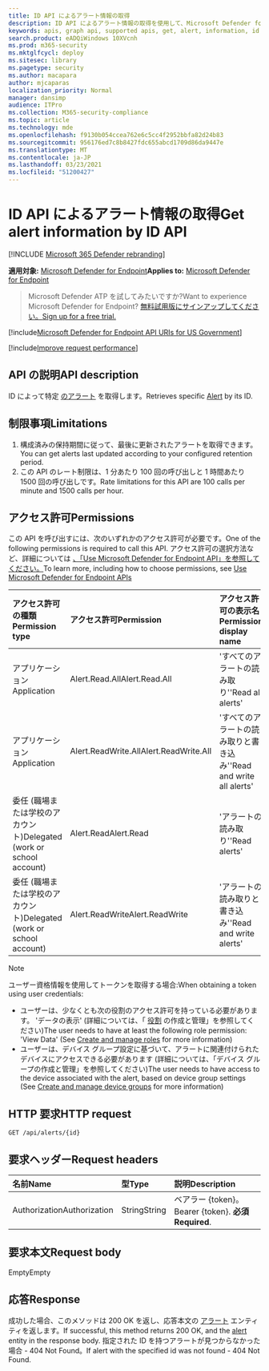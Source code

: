 ```yaml
---
title: ID API によるアラート情報の取得
description: ID API によるアラート情報の取得を使用して、Microsoft Defender for Endpoint の ID で特定のアラートを取得する方法について説明します。
keywords: apis, graph api, supported apis, get, alert, information, id
search.product: eADQiWindows 10XVcnh
ms.prod: m365-security
ms.mktglfcycl: deploy
ms.sitesec: library
ms.pagetype: security
ms.author: macapara
author: mjcaparas
localization_priority: Normal
manager: dansimp
audience: ITPro
ms.collection: M365-security-compliance
ms.topic: article
ms.technology: mde
ms.openlocfilehash: f9130b054ccea762e6c5cc4f2952bbfa82d24b83
ms.sourcegitcommit: 956176ed7c8b8427fdc655abcd1709d86da9447e
ms.translationtype: MT
ms.contentlocale: ja-JP
ms.lasthandoff: 03/23/2021
ms.locfileid: "51200427"
---
```

# <a name="get-alert-information-by-id-api"></a><span data-ttu-id="45317-104">ID API によるアラート情報の取得</span><span class="sxs-lookup"><span data-stu-id="45317-104">Get alert information by ID API</span></span>

[!INCLUDE [Microsoft 365 Defender rebranding](../../includes/microsoft-defender.md)]


<span data-ttu-id="45317-105">**適用対象:** [Microsoft Defender for Endpoint](https://go.microsoft.com/fwlink/?linkid=2154037)</span><span class="sxs-lookup"><span data-stu-id="45317-105">**Applies to:** [Microsoft Defender for Endpoint](https://go.microsoft.com/fwlink/?linkid=2154037)</span></span>

> <span data-ttu-id="45317-106">Microsoft Defender ATP を試してみたいですか?</span><span class="sxs-lookup"><span data-stu-id="45317-106">Want to experience Microsoft Defender for Endpoint?</span></span> [<span data-ttu-id="45317-107">無料試用版にサインアップしてください。</span><span class="sxs-lookup"><span data-stu-id="45317-107">Sign up for a free trial.</span></span>](https://www.microsoft.com/microsoft-365/windows/microsoft-defender-atp?ocid=docs-wdatp-exposedapis-abovefoldlink) 

[!include[Microsoft Defender for Endpoint API URIs for US Government](../../includes/microsoft-defender-api-usgov.md)]

[!include[Improve request performance](../../includes/improve-request-performance.md)]


## <a name="api-description"></a><span data-ttu-id="45317-108">API の説明</span><span class="sxs-lookup"><span data-stu-id="45317-108">API description</span></span>
<span data-ttu-id="45317-109">ID によって特定 [のアラート](alerts.md) を取得します。</span><span class="sxs-lookup"><span data-stu-id="45317-109">Retrieves specific [Alert](alerts.md) by its ID.</span></span>


## <a name="limitations"></a><span data-ttu-id="45317-110">制限事項</span><span class="sxs-lookup"><span data-stu-id="45317-110">Limitations</span></span>
1. <span data-ttu-id="45317-111">構成済みの保持期間に従って、最後に更新されたアラートを取得できます。</span><span class="sxs-lookup"><span data-stu-id="45317-111">You can get alerts last updated according to your configured retention period.</span></span>
2. <span data-ttu-id="45317-112">この API のレート制限は、1 分あたり 100 回の呼び出しと 1 時間あたり 1500 回の呼び出しです。</span><span class="sxs-lookup"><span data-stu-id="45317-112">Rate limitations for this API are 100 calls per minute and 1500 calls per hour.</span></span>


## <a name="permissions"></a><span data-ttu-id="45317-113">アクセス許可</span><span class="sxs-lookup"><span data-stu-id="45317-113">Permissions</span></span>
<span data-ttu-id="45317-114">この API を呼び出すには、次のいずれかのアクセス許可が必要です。</span><span class="sxs-lookup"><span data-stu-id="45317-114">One of the following permissions is required to call this API.</span></span> <span data-ttu-id="45317-115">アクセス許可の選択方法など、詳細については [、「Use Microsoft Defender for Endpoint API」を参照してください。](apis-intro.md)</span><span class="sxs-lookup"><span data-stu-id="45317-115">To learn more, including how to choose permissions, see [Use Microsoft Defender for Endpoint APIs](apis-intro.md)</span></span>

<span data-ttu-id="45317-116">アクセス許可の種類</span><span class="sxs-lookup"><span data-stu-id="45317-116">Permission type</span></span> |   <span data-ttu-id="45317-117">アクセス許可</span><span class="sxs-lookup"><span data-stu-id="45317-117">Permission</span></span>  |   <span data-ttu-id="45317-118">アクセス許可の表示名</span><span class="sxs-lookup"><span data-stu-id="45317-118">Permission display name</span></span>
:---|:---|:---
<span data-ttu-id="45317-119">アプリケーション</span><span class="sxs-lookup"><span data-stu-id="45317-119">Application</span></span> |   <span data-ttu-id="45317-120">Alert.Read.All</span><span class="sxs-lookup"><span data-stu-id="45317-120">Alert.Read.All</span></span> |    <span data-ttu-id="45317-121">'すべてのアラートの読み取り'</span><span class="sxs-lookup"><span data-stu-id="45317-121">'Read all alerts'</span></span>
<span data-ttu-id="45317-122">アプリケーション</span><span class="sxs-lookup"><span data-stu-id="45317-122">Application</span></span> |   <span data-ttu-id="45317-123">Alert.ReadWrite.All</span><span class="sxs-lookup"><span data-stu-id="45317-123">Alert.ReadWrite.All</span></span> |   <span data-ttu-id="45317-124">'すべてのアラートの読み取りと書き込み'</span><span class="sxs-lookup"><span data-stu-id="45317-124">'Read and write all alerts'</span></span>
<span data-ttu-id="45317-125">委任 (職場または学校のアカウント)</span><span class="sxs-lookup"><span data-stu-id="45317-125">Delegated (work or school account)</span></span> | <span data-ttu-id="45317-126">Alert.Read</span><span class="sxs-lookup"><span data-stu-id="45317-126">Alert.Read</span></span> | <span data-ttu-id="45317-127">'アラートの読み取り'</span><span class="sxs-lookup"><span data-stu-id="45317-127">'Read alerts'</span></span>
<span data-ttu-id="45317-128">委任 (職場または学校のアカウント)</span><span class="sxs-lookup"><span data-stu-id="45317-128">Delegated (work or school account)</span></span> | <span data-ttu-id="45317-129">Alert.ReadWrite</span><span class="sxs-lookup"><span data-stu-id="45317-129">Alert.ReadWrite</span></span> | <span data-ttu-id="45317-130">'アラートの読み取りと書き込み'</span><span class="sxs-lookup"><span data-stu-id="45317-130">'Read and write alerts'</span></span>

>[!Note]
> <span data-ttu-id="45317-131">ユーザー資格情報を使用してトークンを取得する場合:</span><span class="sxs-lookup"><span data-stu-id="45317-131">When obtaining a token using user credentials:</span></span>
>- <span data-ttu-id="45317-132">ユーザーは、少なくとも次の役割のアクセス許可を持っている必要があります。 'データの表示' (詳細については、「 [役割](user-roles.md) の作成と管理」を参照してください)</span><span class="sxs-lookup"><span data-stu-id="45317-132">The user needs to have at least the following role permission: 'View Data' (See [Create and manage roles](user-roles.md) for more information)</span></span>
>- <span data-ttu-id="45317-133">ユーザーは、デバイス グループ設定に基づいて、アラートに関連付けられたデバイスにアクセスできる必要[](machine-groups.md)があります (詳細については、「デバイス グループの作成と管理」を参照してください)</span><span class="sxs-lookup"><span data-stu-id="45317-133">The user needs to have access to the device associated with the alert, based on device group settings (See [Create and manage device groups](machine-groups.md) for more information)</span></span>

## <a name="http-request"></a><span data-ttu-id="45317-134">HTTP 要求</span><span class="sxs-lookup"><span data-stu-id="45317-134">HTTP request</span></span>
```
GET /api/alerts/{id}
```

## <a name="request-headers"></a><span data-ttu-id="45317-135">要求ヘッダー</span><span class="sxs-lookup"><span data-stu-id="45317-135">Request headers</span></span>

<span data-ttu-id="45317-136">名前</span><span class="sxs-lookup"><span data-stu-id="45317-136">Name</span></span> | <span data-ttu-id="45317-137">型</span><span class="sxs-lookup"><span data-stu-id="45317-137">Type</span></span> | <span data-ttu-id="45317-138">説明</span><span class="sxs-lookup"><span data-stu-id="45317-138">Description</span></span>
:---|:---|:---
<span data-ttu-id="45317-139">Authorization</span><span class="sxs-lookup"><span data-stu-id="45317-139">Authorization</span></span> | <span data-ttu-id="45317-140">String</span><span class="sxs-lookup"><span data-stu-id="45317-140">String</span></span> | <span data-ttu-id="45317-141">ベアラー {token}。</span><span class="sxs-lookup"><span data-stu-id="45317-141">Bearer {token}.</span></span> <span data-ttu-id="45317-142">**必須**</span><span class="sxs-lookup"><span data-stu-id="45317-142">**Required**.</span></span>


## <a name="request-body"></a><span data-ttu-id="45317-143">要求本文</span><span class="sxs-lookup"><span data-stu-id="45317-143">Request body</span></span>
<span data-ttu-id="45317-144">Empty</span><span class="sxs-lookup"><span data-stu-id="45317-144">Empty</span></span>

## <a name="response"></a><span data-ttu-id="45317-145">応答</span><span class="sxs-lookup"><span data-stu-id="45317-145">Response</span></span>
<span data-ttu-id="45317-146">成功した場合、このメソッドは 200 OK を返し、応答本文の [アラート](alerts.md) エンティティを返します。</span><span class="sxs-lookup"><span data-stu-id="45317-146">If successful, this method returns 200 OK, and the [alert](alerts.md) entity in the response body.</span></span> <span data-ttu-id="45317-147">指定された ID を持つアラートが見つからなかった場合 - 404 Not Found。</span><span class="sxs-lookup"><span data-stu-id="45317-147">If alert with the specified id was not found - 404 Not Found.</span></span>
